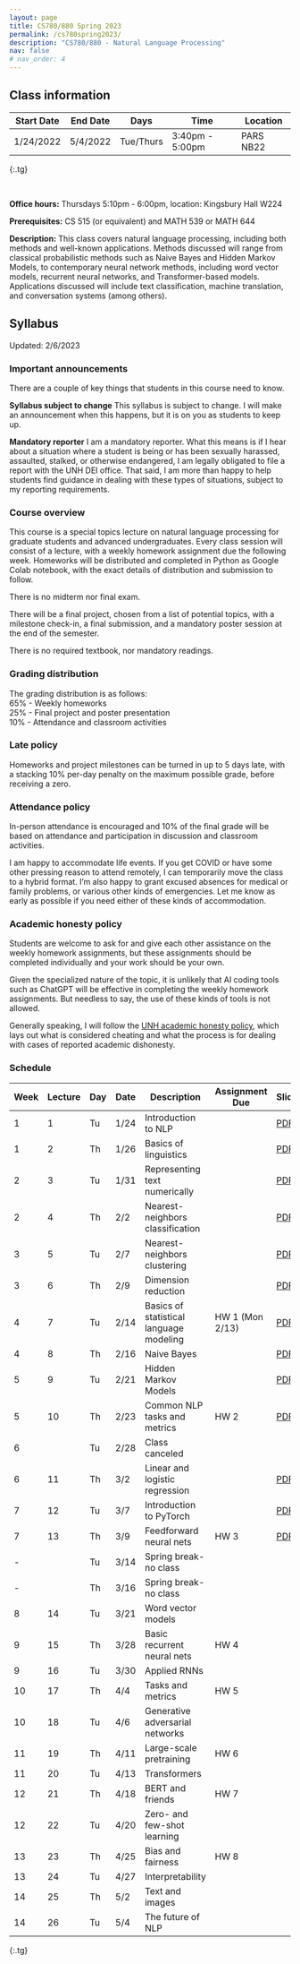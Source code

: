 ```yaml
---
layout: page
title: CS780/880 Spring 2023
permalink: /cs780spring2023/
description: "CS780/880 - Natural Language Processing"
nav: false
# nav_order: 4
---
```

<style type="text/css">
.tg  {border-collapse:collapse;border-spacing:0;}
.tg td{border-color:black;border-style:solid;border-width:1px;font-family:Arial, sans-serif;font-size:14px;
  overflow:hidden;padding:10px 5px;word-break:normal;}
.tg th{border-color:black;border-style:solid;border-width:1px;font-family:Arial, sans-serif;font-size:14px;
  font-weight:normal;overflow:hidden;padding:10px 5px;word-break:normal;}
.tg .tg-0pky{border-color:inherit;text-align:left;vertical-align:top}
</style>

## Class information


| Start Date | End Date | Days      | Time            | Location  |
|------------|----------|-----------|-----------------|-----------|
| 1/24/2022  | 5/4/2022 | Tue/Thurs | 3:40pm - 5:00pm | PARS NB22 |
{:.tg}


<br/>

**Office hours:** Thursdays 5:10pm - 6:00pm, location: Kingsbury Hall W224

**Prerequisites:** CS 515 (or equivalent) and MATH 539 or MATH 644

**Description:** This class covers natural language processing, including both methods and well-known applications. Methods discussed will range from classical probabilistic methods such as Naive Bayes and Hidden Markov Models, to contemporary neural network methods, including word vector models, recurrent neural networks, and Transformer-based models. Applications discussed will include text classification, machine translation, and conversation systems (among others).

## Syllabus


Updated: 2/6/2023

### Important announcements
There are a couple of key things that students in this course need to know.

**Syllabus subject to change**
This syllabus is subject to change. I will make an announcement when this happens, but it is on you as students to keep up. 

**Mandatory reporter**
I am a mandatory reporter. What this means is if I hear about a situation where a student is being or has been sexually harassed, assaulted, stalked, or otherwise endangered, I am legally obligated to file a report with the UNH DEI office. That said, I am more than happy to help students find guidance in dealing with these types of situations, subject to my reporting requirements.

### Course overview

This course is a special topics lecture on natural language processing for graduate students and advanced undergraduates. Every class session will consist of a lecture, with a weekly homework assignment due the following week. Homeworks will be distributed and completed in Python as Google Colab notebook, with the exact details of distribution and submission to follow. 

There is no midterm nor final exam. 

There will be a final project, chosen from a list of potential topics, with a milestone check-in, a final submission, and a mandatory poster session at the end of the semester. 

There is no required textbook, nor mandatory readings. 

### Grading distribution

The grading distribution is as follows:
<br/>65% - Weekly homeworks
<br/>25% - Final project and poster presentation
<br/>10% - Attendance and classroom activities

### Late policy

Homeworks and project milestones can be turned in up to 5 days late, with a stacking 10% per-day penalty on the maximum possible grade, before receiving a zero. 

### Attendance policy
In-person attendance is encouraged and 10% of the final grade will be based on attendance and participation in discussion and classroom activities.

I am happy to accommodate life events. If you get COVID or have some other pressing reason to attend remotely, I can temporarily move the class to a hybrid format. I’m also happy to grant excused absences for medical or family problems, or various other kinds of emergencies. Let me know as early as possible if you need either of these kinds of accommodation. 

### Academic honesty policy

Students are welcome to ask for and give each other assistance on the weekly homework assignments, but these assignments should be completed individually and your work should be your own. 

Given the specialized nature of the topic, it is unlikely that AI coding tools such as ChatGPT will be effective in completing the weekly homework assignments. But needless to say, the use of these kinds of tools is not allowed. 

Generally speaking, I will follow the [UNH academic honesty policy](https://catalog.unh.edu/graduate/academic-regulations-degree-requirements/academic-honesty/), which lays out what is considered cheating and what the process is for dealing with cases of reported academic dishonesty.

### Schedule

| Week 	 | Lecture 	 | Day 	 | Date 	 | Description                                	          | Assignment Due 	     | Slides                                                                                                                    | Notebook                                                                                            |
|--------|-----------|-------|--------|-------------------------------------------------------|----------------------|---------------------------------------------------------------------------------------------------------------------------|-----------------------------------------------------------------------------------------------------|
| 1    	 | 1       	 | Tu  	 | 1/24 	 | Introduction to NLP                        	          | 	                    | [PDF](https://shcarton.github.io/assets/course_material/cs780spring2023/lectures/lec_1_intro_to_NLP.pdf)                  |                                                                                                     |
| 1    	 | 2       	 | Th  	 | 1/26 	 | Basics of linguistics                      	          | 	                    | [PDF](https://shcarton.github.io/assets/course_material/cs780spring2023/lectures/lec_2_overview_of_linguistics.pdf)       |                                                                                                     |
| 2    	 | 3       	 | Tu  	 | 1/31 	 | Representing text numerically              	          | 	                    | [PDF](https://shcarton.github.io/assets/course_material/cs780spring2023/lectures/lec_3_numerically_representing_text.pdf) | [Drive link](https://colab.research.google.com/drive/1O8GKZdemXfP8HgeJtO36VnEMGQV4mnyI?usp=sharing) |
| 2    	 | 4       	 | Th  	 | 2/2  	 | Nearest-neighbors classification           	          | 	                    | [PDF](https://shcarton.github.io/assets/course_material/cs780spring2023/lectures/lec_4_supervised_learning_nns.pdf)       | [Drive link](https://colab.research.google.com/drive/1Et76oSgqHNmZ4Efo_xGlU98BuIaPn-nF?usp=sharing) |
| 3    	 | 5       	 | Tu  	 | 2/7  	 | Nearest-neighbors clustering   	                      | 	                    | [PDF](https://shcarton.github.io/assets/course_material/cs780spring2023/lectures/lec_5_clustering.pdf)                    | [Drive link](https://colab.research.google.com/drive/10ebGWX-XfIuN3vNFtzmQvEpsyeWm0NuX?usp=sharing) |
| 3    	 | 6       	 | Th  	 | 2/9  	 | Dimension reduction    	                              | 	                    | [PDF](https://shcarton.github.io/assets/course_material/cs780spring2023/lectures/lec_6_dimension_reduction.pdf)           | [Drive link](https://colab.research.google.com/drive/1v5JLq-5-aqUmO0yInjoAhQ3CuIToPSzB?usp=sharing) |
| 4    	 | 7       	 | Tu  	 | 2/14 	 | Basics of statistical language modeling    	          | HW 1 (Mon 2/13)      | [PDF](https://shcarton.github.io/assets/course_material/cs780spring2023/lectures/lec_7_stat_lang_modeling.pdf)            | [Drive link](https://colab.research.google.com/drive/16ZkUP6JbkNsmrFqqrv9DODj4PDxak01L?usp=sharing) |
| 4    	 | 8       	 | Th  	 | 2/16 	 | Naive Bayes                                	          | 	              	     | [PDF](https://shcarton.github.io/assets/course_material/cs780spring2023/lectures/lec_8_naive_bayes.pdf)                   | [Drive link](https://colab.research.google.com/drive/17lEk-r8-BjblCnEm5noW4L3x8UsgoPpN?usp=sharing) |
| 5    	 | 9       	 | Tu  	 | 2/21 	 | Hidden Markov Models                       	          |                      | [PDF](https://shcarton.github.io/assets/course_material/cs780spring2023/lectures/lec_9_hidden_markov_models.pdf)          |                                                                                                     |
| 5    	 | 10      	 | Th  	 | 2/23 	 | Common NLP tasks and metrics               	          | HW 2	              	 | [PDF](https://shcarton.github.io/assets/course_material/cs780spring2023/lectures/lec_10_tasks_and_metrics.pdf)            |                                                                                                     |
| 6    	 | 	         | Tu  	 | 2/28 	 | Class canceled                        	               |                      |                                                                                                                           |                                                                                                     |
| 6    	 | 11      	 | Th  	 | 3/2  	 | Linear and logistic regression                   	    | 	              	     | [PDF](https://shcarton.github.io/assets/course_material/cs780spring2023/lectures/lec_11_linear_logistic_regression.pdf)   | [Drive link](https://colab.research.google.com/drive/1tTxxhYZOOaYp3NWUS6mdcQrNwIuALLYr?usp=sharing) |
| 7    	 | 12      	 | Tu  	 | 3/7  	 | Introduction to PyTorch                             	 |                      | [PDF](https://shcarton.github.io/assets/course_material/cs780spring2023/lectures/lec_12_training_with_pytorch.pdf)        | [Drive link](https://colab.research.google.com/drive/1BQB9bkCYFhPyfPAJe2_V7iZ0K9Bp7FRb?usp=sharing) |
| 7    	 | 13      	 | Th  	 | 3/9  	 | Feedforward neural nets	                              | HW 3	              	 | [PDF](https://shcarton.github.io/assets/course_material/cs780spring2023/lectures/lec_13_ffns_and_pytorch_lightning.pdf)   | [Drive link](https://colab.research.google.com/drive/1FYMvQaYStqVTMzBLlbCbtxivth7-OyQa?usp=sharing) |
| -    	 | 	         | Tu  	 | 3/14 	 | Spring break-no class                                 |                      |                                                                                                                           |                                                                                                     |
| -    	 | 	         | Th  	 | 3/16 	 | Spring break-no class             	      	            | 	                    |                                                                                                                           |                                                                                                     |
| 8    	 | 14      	 | Tu  	 | 3/21 	 | Word vector models                            	       | 	                    |                                                                                                                           |                                                                                                     |
| 9    	 | 15      	 | Th  	 | 3/28 	 | Basic recurrent neural nets                	          | HW 4                 |                                                                                                                           |                                                                                                     |
| 9    	 | 16      	 | Tu  	 | 3/30 	 | Applied RNNs                               	          | 	              	     |                                                                                                                           |                                                                                                     |
| 10   	 | 17      	 | Th  	 | 4/4  	 | Tasks and metrics                          	          | HW 5                 |                                                                                                                           |                                                                                                     |
| 10   	 | 18      	 | Tu  	 | 4/6  	 | Generative adversarial networks            	          | 	               	    |                                                                                                                           |                                                                                                     |
| 11   	 | 19      	 | Th  	 | 4/11 	 | Large-scale pretraining                    	          | HW 6                 |                                                                                                                           |                                                                                                     |
| 11   	 | 20      	 | Tu  	 | 4/13 	 | Transformers                               	          | 	              	     |                                                                                                                           |                                                                                                     |
| 12   	 | 21      	 | Th  	 | 4/18 	 | BERT and friends                           	          | HW 7                 |                                                                                                                           |                                                                                                     |
| 12   	 | 22      	 | Tu  	 | 4/20 	 | Zero- and few-shot learning                	          | 	              	     |                                                                                                                           |                                                                                                     |
| 13   	 | 23      	 | Th  	 | 4/25 	 | Bias and fairness                          	          | HW 8	                |                                                                                                                           |                                                                                                     |
| 13   	 | 24      	 | Tu  	 | 4/27 	 | Interpretability                           	          | 	                    |                                                                                                                           |                                                                                                     |
| 14   	 | 25      	 | Th  	 | 5/2  	 | Text and images                            	          | 	                    |                                                                                                                           |                                                                                                     |
| 14   	 | 26      	 | Tu  	 | 5/4  	 | The future of NLP                          	          | 	                    |                                                                                                                           |                                                                                                     |
{:.tg}


